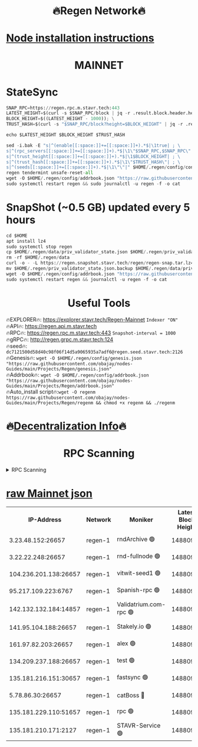 <h1 align="center"> 🔥Regen Network🔥</h1>

[Node installation instructions](https://github.com/obajay/nodes-Guides/tree/main/Projects/Regen)
=
<h1 align="center"> MAINNET</h1>

# StateSync
```python
SNAP_RPC=https://regen.rpc.m.stavr.tech:443
LATEST_HEIGHT=$(curl -s $SNAP_RPC/block | jq -r .result.block.header.height); \
BLOCK_HEIGHT=$((LATEST_HEIGHT - 1000)); \
TRUST_HASH=$(curl -s "$SNAP_RPC/block?height=$BLOCK_HEIGHT" | jq -r .result.block_id.hash)

echo $LATEST_HEIGHT $BLOCK_HEIGHT $TRUST_HASH

sed -i.bak -E "s|^(enable[[:space:]]+=[[:space:]]+).*$|\1true| ; \
s|^(rpc_servers[[:space:]]+=[[:space:]]+).*$|\1\"$SNAP_RPC,$SNAP_RPC\"| ; \
s|^(trust_height[[:space:]]+=[[:space:]]+).*$|\1$BLOCK_HEIGHT| ; \
s|^(trust_hash[[:space:]]+=[[:space:]]+).*$|\1\"$TRUST_HASH\"| ; \
s|^(seeds[[:space:]]+=[[:space:]]+).*$|\1\"\"|" $HOME/.regen/config/config.toml
regen tendermint unsafe-reset-all
wget -O $HOME/.regen/config/addrbook.json "https://raw.githubusercontent.com/obajay/nodes-Guides/main/Projects/Regen/addrbook.json"
sudo systemctl restart regen && sudo journalctl -u regen -f -o cat
```
# SnapShot (~0.5 GB) updated every 5 hours
```python
cd $HOME
apt install lz4
sudo systemctl stop regen
cp $HOME/.regen/data/priv_validator_state.json $HOME/.regen/priv_validator_state.json.backup
rm -rf $HOME/.regen/data
curl -o - -L https://regen.snapshot.stavr.tech/regen/regen-snap.tar.lz4 | lz4 -c -d - | tar -x -C $HOME/.regen --strip-components 2
mv $HOME/.regen/priv_validator_state.json.backup $HOME/.regen/data/priv_validator_state.json
wget -O $HOME/.regen/config/addrbook.json "https://raw.githubusercontent.com/obajay/nodes-Guides/main/Projects/Regen/addrbook.json"
sudo systemctl restart regen && journalctl -u regen -f -o cat
```

 <h1 align="center"> Useful Tools</h1>

🔥EXPLORER🔥:     https://explorer.stavr.tech/Regen-Mainnet        `Indexer "ON"` \
🔥API🔥:          https://regen.api.m.stavr.tech \
🔥RPC🔥:          https://regen.rpc.m.stavr.tech:443              `Snapshot-interval = 1000` \
🔥gRPC🔥:         http://regen.grpc.m.stavr.tech:124 \
🔥seed🔥:      `dc7121500d58d40c98f06f14d5a9065935a7adf6@regen.seed.stavr.tech:2126` \
🔥Genesis🔥:   `wget -O $HOME/.regen/config/genesis.json "https://raw.githubusercontent.com/obajay/nodes-Guides/main/Projects/Regen/genesis.json"` \
🔥Addrbook🔥:  `wget -O $HOME/.regen/config/addrbook.json "https://raw.githubusercontent.com/obajay/nodes-Guides/main/Projects/Regen/addrbook.json"` \
🔥Auto_install script🔥:`wget -O regenm https://raw.githubusercontent.com/obajay/nodes-Guides/main/Projects/Regen/regenm && chmod +x regenm && ./regenm`

🔥[Decentralization Info](https://github.com/obajay/StateSync-snapshots/tree/main/Projects/Regen/Decentralization)🔥
=
<h1 align="center"> RPC Scanning</h1>

<details>
<summary>RPC Scanning</summary>

<h2 align="center"> We scan nodes in real time every 4 hours. And we provide the final result of RPC endpoints.
We cannot influence the operation of these nodes in any way. </h2>


```python
If Voting Power is higher than 0 --> then the Node is a validator of the network and may be subject to attack and be a potential threat to the chain.
```
```python
We marked such validators with a red symbol
```

</details>

[raw Mainnet json](https://rpc-check.regenm.stavr.tech/regenm/rpc-regenm-result.json)
=


<table><tr><th>IP-Address</th><th>Network</th><th>Moniker</th><th>Latest Block Height</th><th>Earliest Block Height</th><th>Catching Up</th><th>Tx Index</th><th>Voting Power</th><th>Scan Time</th></tr><tr><td>3.23.48.152:26657</td><td>regen-1</td><td>rndArchive 🟢</td><td>14880935</td><td>1</td><td>False</td><td>on</td><td>0</td><td>2024-02-27T09:18:13.772119407UTC</td></tr><tr><td>3.22.22.248:26657</td><td>regen-1</td><td>rnd-fullnode 🟢</td><td>14880934</td><td>4134001</td><td>False</td><td>on</td><td>0</td><td>2024-02-27T09:18:11.096437792UTC</td></tr><tr><td>104.236.201.138:26657</td><td>regen-1</td><td>vitwit-seed1 🟢</td><td>14880930</td><td>8943001</td><td>False</td><td>on</td><td>0</td><td>2024-02-27T09:17:43.159121613UTC</td></tr><tr><td>95.217.109.223:6767</td><td>regen-1</td><td>Spanish-rpc 🟢</td><td>14880938</td><td>10068001</td><td>False</td><td>on</td><td>0</td><td>2024-02-27T09:18:31.344986531UTC</td></tr><tr><td>142.132.132.184:14857</td><td>regen-1</td><td>Validatrium.com-rpc 🟢</td><td>14880938</td><td>11175001</td><td>False</td><td>on</td><td>0</td><td>2024-02-27T09:18:33.636029603UTC</td></tr><tr><td>141.95.104.188:26657</td><td>regen-1</td><td>Stakely.io 🟢</td><td>14880932</td><td>13442501</td><td>False</td><td>on</td><td>0</td><td>2024-02-27T09:18:00.157893788UTC</td></tr><tr><td>161.97.82.203:26657</td><td>regen-1</td><td>alex 🟢</td><td>14880935</td><td>13992001</td><td>False</td><td>on</td><td>0</td><td>2024-02-27T09:18:20.764299541UTC</td></tr><tr><td>134.209.237.188:26657</td><td>regen-1</td><td>test 🟢</td><td>14880940</td><td>13992001</td><td>False</td><td>on</td><td>0</td><td>2024-02-27T09:18:46.178227954UTC</td></tr><tr><td>135.181.216.151:30657</td><td>regen-1</td><td>fastsync 🟢</td><td>14880936</td><td>14457001</td><td>False</td><td>off</td><td>0</td><td>2024-02-27T09:18:20.472417576UTC</td></tr><tr><td>5.78.86.30:26657</td><td>regen-1</td><td>catBoss 🔴</td><td>14880942</td><td>14797001</td><td>False</td><td>on</td><td>9081997533</td><td>2024-02-27T09:18:55.311604097UTC</td></tr><tr><td>135.181.229.110:51657</td><td>regen-1</td><td>rpc 🟢</td><td>14880932</td><td>14844001</td><td>False</td><td>on</td><td>0</td><td>2024-02-27T09:17:57.798730606UTC</td></tr><tr><td>135.181.210.171:2127</td><td>regen-1</td><td>STAVR-Service 🟢</td><td>14880943</td><td>14880701</td><td>False</td><td>on</td><td>0</td><td>2024-02-27T09:18:59.701583984UTC</td></tr></table>